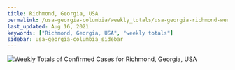 ```yaml
---
title: Richmond, Georgia, USA
permalink: /usa-georgia-columbia/weekly_totals/usa-georgia-richmond-weekly_totals.html
last_updated: Aug 16, 2021
keywords: ["Richmond, Georgia, USA", "weekly totals"]
sidebar: usa-georgia-columbia_sidebar
---
```


![Weekly Totals of Confirmed Cases for Richmond, Georgia, USA](/covid_tracker/images/graphs/usa-georgia-richmond-weekly_totals_graph.png)
